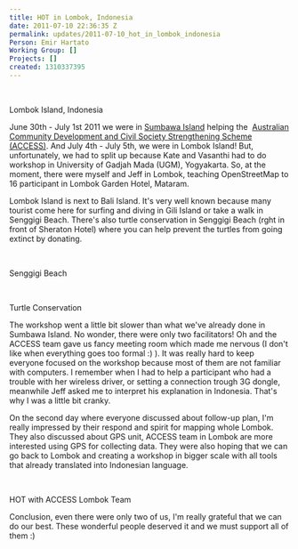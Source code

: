 ```yaml
---
title: HOT in Lombok, Indonesia
date: 2011-07-10 22:36:35 Z
permalink: updates/2011-07-10_hot_in_lombok_indonesia
Person: Emir Hartato
Working Group: []
Projects: []
created: 1310337395
---
```


<p>&nbsp;</p><p><img src="https://s3.amazonaws.com/hotwww/files/old/imagecache/update_content/wp-content/uploads/2011/07/lombok.jpg" alt="">Lombok Island, Indonesia</p><p>June 30th - July 1st 2011 we were in <a href="http://hot.openstreetmap.org/weblog/2011/07/hot-in-sumbawa-indonesia/" target="_blank">Sumbawa Island</a>&nbsp;helping the &nbsp;<a href="http://www.access-indo.or.id/">Australian Community Development and Civil Society Strengthening Scheme (ACCESS)</a>. And July 4th - July 5th, we were in Lombok Island! But, unfortunately, we had to split up because Kate and Vasanthi had to do workshop in University of Gadjah Mada (UGM), Yogyakarta. So, at the moment, there were myself and Jeff in Lombok, teaching OpenStreetMap to 16 participant in Lombok Garden Hotel, Mataram.</p><p>Lombok Island is next to Bali Island. It's very well known because many tourist come here for surfing and diving in Gili Island or take a walk in Senggigi Beach. There's also turtle conservation in Senggigi Beach (rght in front of Sheraton Hotel) where you can help prevent the turtles from going extinct by donating.</p><p>&nbsp;</p><p><img src="https://s3.amazonaws.com/hotwww/files/old/imagecache/update_content/wp-content/uploads/2011/07/Gunungsari-20110702-00636.jpg" alt="">Senggigi Beach</p><p>&nbsp;</p><p><img src="https://s3.amazonaws.com/hotwww/files/old/imagecache/update_content/wp-content/uploads/2011/07/IMG-20110702-00629.jpg" alt="">Turtle Conservation</p><p>The workshop went a little bit slower than what we've already done in Sumbawa Island. No wonder, there were only two facilitators! Oh and the ACCESS team gave us fancy meeting room which made me nervous (I don't like when everything goes too formal :) ). It was really hard to keep everyone focused on the workshop because most of them are not familiar with computers. I remember when I had to help a participant who had a trouble with her wireless driver, or setting a connection trough 3G dongle, meanwhile Jeff asked me to interpret his explanation in Indonesia. That's why I was a little bit cranky.</p><p>On the second day where everyone discussed about follow-up plan, I'm really impressed by their respond and spirit for mapping whole Lombok. They also discussed about GPS unit, ACCESS team in Lombok are more interested using GPS for collecting data. They were also hoping that we&nbsp;can go back to Lombok and creating a workshop in bigger scale with all tools that already translated into Indonesian language.</p><p>&nbsp;</p><p><img src="https://s3.amazonaws.com/hotwww/files/old/imagecache/update_content/wp-content/uploads/2011/07/lombok_osm.jpg" alt="">HOT with ACCESS Lombok Team</p><p>Conclusion, even there were only two of us, I'm really grateful that we can do our best. These wonderful people deserved it and we must support all of them :)</p>
